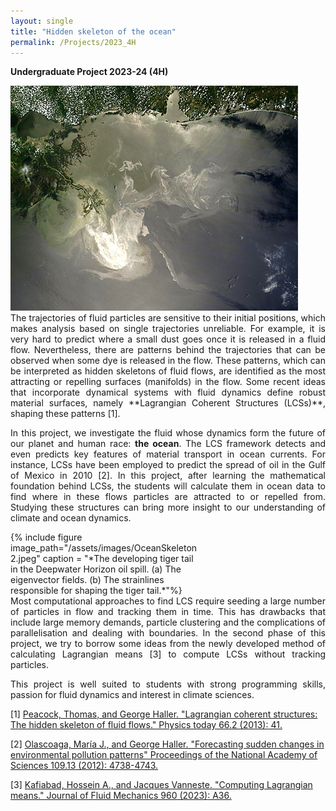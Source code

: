 ```yaml
---
layout: single
title: "Hidden skeleton of the ocean"
permalink: /Projects/2023_4H
---
```


**Undergraduate Project 2023-24 (4H)** 


<img src="/assets/images/OceanSkeleton1.jpeg">



<div style="text-align: justify">
The trajectories of fluid particles are sensitive to their initial positions,
which makes analysis based on single trajectories unreliable. For example, it is very hard to predict where a small dust goes once it is released in a fluid flow. Nevertheless,
there are patterns behind the trajectories that can be observed when some dye is released in the flow. These patterns, which can be interpreted as hidden skeletons of fluid flows, are identified as the most attracting or repelling surfaces (manifolds) in the flow. Some recent ideas that incorporate dynamical systems with fluid dynamics define robust material surfaces, namely **Lagrangian Coherent Structures (LCSs)**, shaping these patterns [1].

In this project, we investigate the fluid whose dynamics form the future of our planet and human race: **the ocean**. The LCS framework detects and even predicts key features of material transport in ocean currents. For instance, LCSs have been employed to predict the spread of oil in the Gulf of Mexico in 2010 [2]. In this project, after learning the mathematical foundation behind LCSs, the students will calculate them in ocean data to find where in these flows particles are attracted to or repelled from. Studying these structures can bring more insight to our understanding of climate and ocean dynamics. 

</div>

<div style="width:60%;">
    {% include figure image_path="/assets/images/OceanSkeleton2.jpeg" caption = "*The developing tiger tail in the Deepwater Horizon oil spill. (a) The eigenvector fields. (b) The strainlines responsible for shaping the tiger tail.*"%}
</div>

<div style="text-align: justify">
Most computational approaches to find LCS require seeding a large number of particles in flow and tracking them in time. This has drawbacks that include large memory demands, particle clustering and the complications of parallelisation and dealing with boundaries. In the second phase of this project, we try to borrow some ideas from the newly developed method of calculating Lagrangian means [3] to compute LCSs without tracking particles.

This project is well suited to students with strong programming skills, passion for fluid dynamics and interest in climate sciences.
</div>

[1] [Peacock, Thomas, and George Haller. "Lagrangian coherent structures: The hidden skeleton of fluid flows." Physics today 66.2 (2013): 41.](https://watermark.silverchair.com/41_1_online.pdf?token=AQECAHi208BE49Ooan9kkhW_Ercy7Dm3ZL_9Cf3qfKAc485ysgAAAugwggLkBgkqhkiG9w0BBwagggLVMIIC0QIBADCCAsoGCSqGSIb3DQEHATAeBglghkgBZQMEAS4wEQQMRAa1vSTO5VtUyak8AgEQgIICm7-l-6BOBnp2HXzjwclL1GJQlku4-VQ0SqzQVJBNVRjQzT8Wb1SSw058PyUGPpPmEdo8MYheOGP-pLtRRNuaiyRkw_U2NMtDkAzRswBoJe9YbjkrDqPcjvGd0BNwrHY-UI3wLli3Z0eY4_1UvD8aCzvhWjWRiKwH0R9eMX0Dw1RG43B6uafVAo7kycLVjeO_CGv9GUC7NNm46joL_69cqpbVrfghdqonpYOq5CnWgg_e6Pb_ahlRpXHLHnK8f9i-X2rSJvObInAoQ4XtTZF8oOv0KzUSw2ioDQeHKvKolsH8TzykKq6t5IQiEfvTD2XudI2BFb4LfNX0Dlq8-XpE_6JiXqrzJMHaD8IXgjhmHhp648-a-oiJOgD3QGS4-wSRLOFDI9pMu9Jg75is6h3142f-NuZptWfWfhgXESOp608BT4tvaYNsaLexH-xskkMlNiMGXIWvKU6MP5IUFDyiR4iaFH_63c-LfZhOSIV4QCDyhjK9T21_76moj79QLgEbcm5WD688lt1MrPBlC2VVzbf21J2eojS6EZ-bLnNWeDQ0qLthXmKOiGi0Mf-2bQ1HpCU8qTuKYu8p0VCg_eCqmxuIJgr9aFp-U-Y2ekKpDiyrgmRdnv5evcGGFv7CZQ_TkAk79TCyQVuCAzmNkdHcB6WoLJr5pEGqq3-jCcRAziv0K2O46zMljahveVCPaqAdUEaows2_xQ0khdhaVwkwKLt3e3TWLfZielkqIdBKJlr-IsvGBaeAl4uIbfD1h7-6VcmHeu32ol0osp5rRXuTqvCExdr2hmNN0-tWsLCkZxKZobGDgtw-N6CR7ma_ZXCVliBNGBPyudjYGOxlhrw3G4pxRMGFGfTfX11Ji1If7Rjpru2O_nkxMxHkTn0)

[2] [Olascoaga, María J., and George Haller. "Forecasting sudden changes in environmental pollution patterns" Proceedings of the National Academy of Sciences 109.13 (2012): 4738-4743.](https://www.pnas.org/doi/epdf/10.1073/pnas.1118574109)

[3] [Kafiabad, Hossein A., and Jacques Vanneste. "Computing Lagrangian means." Journal of Fluid Mechanics 960 (2023): A36.](https://www.cambridge.org/core/services/aop-cambridge-core/content/view/4EC3DDD20C017D5363DD6BA4E9F3831F/S0022112023002288a_hi.pdf/computing-lagrangian-means.pdf)

